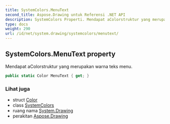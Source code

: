 ```yaml
---
title: SystemColors.MenuText
second_title: Aspose.Drawing untuk Referensi .NET API
description: SystemColors Properti. Mendapat aColorstruktur yang merupakan warna teks menu.
type: docs
weight: 290
url: /id/net/system.drawing/systemcolors/menutext/
---
```

## SystemColors.MenuText property

Mendapat aColorstruktur yang merupakan warna teks menu.

```csharp
public static Color MenuText { get; }
```

### Lihat juga

* struct [Color](../../color/)
* class [SystemColors](../)
* ruang nama [System.Drawing](../../systemcolors/)
* perakitan [Aspose.Drawing](../../../)


